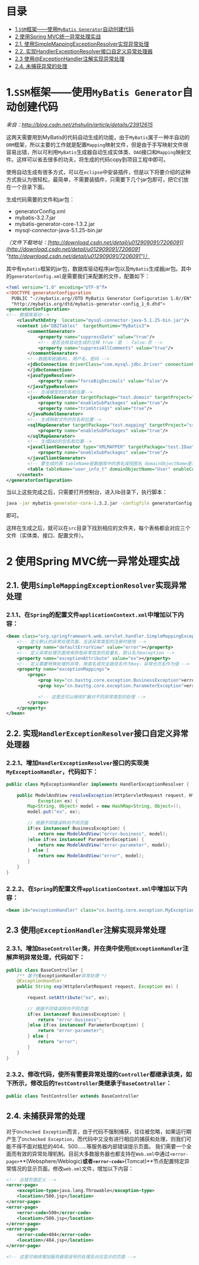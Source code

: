 # 目录
* <a href="#1">1.`SSM`框架——使用`MyBatis Generator`自动创建代码</a>
* <a href="#2">2 使用Spring MVC统一异常处理实战</a> 
* <a href="#2.1.">2.1. 使用SimpleMappingExceptionResolver实现异常处理</a>
* <a href="#2.2.">2.2. 实现HandlerExceptionResolver接口自定义异常处理器</a>
* <a href="#2.3.">2.3 使用@ExceptionHandler注解实现异常处理</a>
* <a href="#2.4.">2.4. 未捕获异常的处理</a>

# <a id="1">1.`SSM`框架——使用`MyBatis Generator`自动创建代码</a>

*来自：http://blog.csdn.net/zhshulin/article/details/23912615*

这两天需要用到MyBatis的代码自动生成的功能，由于`MyBatis`属于一种半自动的`ORM`框架，所以主要的工作就是配置`Mapping`映射文件，但是由于手写映射文件很容易出错，所以可利用`MyBatis`生成器自动生成实体类、`DAO`接口和`Mapping`映射文件。这样可以省去很多的功夫，将生成的代码copy到项目工程中即可。

使用自动生成有很多方式，可以在`eclipse`中安装插件，但是以下将要介绍的这种方式我认为很轻松，最简单，不需要装插件，只需要下几个jar包即可，把它们放在一个目录下面。
		   
生成代码需要的文件和jar包：
+ generatorConfig.xml
+ mybatis-3.2.7.jar
+ mybatis-generator-core-1.3.2.jar
+ mysql-connector-java-5.1.25-bin.jar

*（文件下载地址：[http://download.csdn.net/detail/u012909091/7206091](http://download.csdn.net/detail/u012909091/7206091 "http://download.csdn.net/detail/u012909091/7206091")）*

其中有`mybatis`框架的jar包，数据库驱动程序jar包以及`MyBatis`生成器jar包。其中的`generatorConfig.xml`是需要我们来配置的文件，配置如下：

```xml
<?xml version="1.0" encoding="UTF-8"?>    
<!DOCTYPE generatorConfiguration    
  PUBLIC "-//mybatis.org//DTD MyBatis Generator Configuration 1.0//EN"    
  "http://mybatis.org/dtd/mybatis-generator-config_1_0.dtd">    
<generatorConfiguration>    
<!-- 数据库驱动-->    
    <classPathEntry  location="mysql-connector-java-5.1.25-bin.jar"/>    
    <context id="DB2Tables"  targetRuntime="MyBatis3">    
        <commentGenerator>    
            <property name="suppressDate" value="true"/>    
            <!-- 是否去除自动生成的注释 true：是 ： false:否 -->    
            <property name="suppressAllComments" value="true"/>    
        </commentGenerator>    
        <!--数据库链接URL，用户名、密码 -->    
        <jdbcConnection driverClass="com.mysql.jdbc.Driver" connectionURL="jdbc:mysql://125.221.1.1/db_124" userId="dem" password="dem">    
        </jdbcConnection>    
        <javaTypeResolver>    
            <property name="forceBigDecimals" value="false"/>    
        </javaTypeResolver>    
        <!-- 生成模型的包名和位置-->    
        <javaModelGenerator targetPackage="test.domain" targetProject="src">    
            <property name="enableSubPackages" value="true"/>    
            <property name="trimStrings" value="true"/>    
        </javaModelGenerator>    
        <!-- 生成映射文件的包名和位置-->    
        <sqlMapGenerator targetPackage="test.mapping" targetProject="src">    
            <property name="enableSubPackages" value="true"/>    
        </sqlMapGenerator>    
        <!-- 生成DAO的包名和位置-->    
        <javaClientGenerator type="XMLMAPPER" targetPackage="test.IDao" targetProject="src">    
            <property name="enableSubPackages" value="true"/>    
        </javaClientGenerator>    
        <!-- 要生成的表 tableName是数据库中的表名或视图名 domainObjectName是实体类名-->    
        <table tableName="user_info_t" domainObjectName="User" enableCountByExample="false" enableUpdateByExample="false" enableDeleteByExample="false" enableSelectByExample="false" selectByExampleQueryId="false"></table>  
    </context>    
</generatorConfiguration>    
```

当以上这些完成之后，只需要打开控制台，进入lib目录下，执行脚本：

```cmd
java -jar mybatis-generator-core-1.3.2.jar -configfile generatorConfig.xml -overwrite
```
 即可。

这样在生成之后，就可以在`src`目录下找到相应的文件夹，每个表格都会对应三个文件（实体类、接口、配置文件）。

# <a id="2"> 2 使用Spring MVC统一异常处理实战</a>
## <a id="2.1.">2.1. 使用`SimpleMappingExceptionResolver`实现异常处理</a> 
### 2.1.1、在`Spring`的配置文件`applicationContext.xml`中增加以下内容： 
```Xml
<bean class="org.springframework.web.servlet.handler.SimpleMappingExceptionResolver">  
    <!-- 定义默认的异常处理页面，当该异常类型的注册时使用 -->  
    <property name="defaultErrorView" value="error"></property>  
    <!-- 定义异常处理页面用来获取异常信息的变量名，默认名为exception -->  
    <property name="exceptionAttribute" value="ex"></property>  
    <!-- 定义需要特殊处理的异常，用类名或完全路径名作为key，异常也页名作为值 -->  
    <property name="exceptionMappings">  
        <props>  
            <prop key="cn.basttg.core.exception.BusinessException">error-business</prop>  
            <prop key="cn.basttg.core.exception.ParameterException">error-parameter</prop>  
  
            <!-- 这里还可以继续扩展对不同异常类型的处理 -->  
        </props>  
    </property>  
</bean>  
```

## <a id="2.2.">2.2. 实现`HandlerExceptionResolver`接口自定义异常处理器</a> 
### 2.2.1、增加`HandlerExceptionResolver`接口的实现类`MyExceptionHandler`，代码如下： 
```Java
public class MyExceptionHandler implements HandlerExceptionResolver {  
  
    public ModelAndView resolveException(HttpServletRequest request, HttpServletResponse response, Object handler,  
            Exception ex) {  
        Map<String, Object> model = new HashMap<String, Object>();  
        model.put("ex", ex);  
          
        // 根据不同错误转向不同页面  
        if(ex instanceof BusinessException) {  
            return new ModelAndView("error-business", model);  
        }else if(ex instanceof ParameterException) {  
            return new ModelAndView("error-parameter", model);  
        } else {  
            return new ModelAndView("error", model);  
        }  
    }  
}  
```

### 2.2.2、在`Spring`的配置文件`applicationContext.xml`中增加以下内容： 
```Xml
<bean id="exceptionHandler" class="cn.basttg.core.exception.MyExceptionHandler"/>  
```

## <a id="2.3.">2.3 使用`@ExceptionHandler`注解实现异常处理</a>
### 2.3.1、增加`BaseController`类，并在类中使用`@ExceptionHandler`注解声明异常处理，代码如下： 
```Java
public class BaseController {  
    /** 基于@ExceptionHandler异常处理 */  
    @ExceptionHandler  
    public String exp(HttpServletRequest request, Exception ex) {  
          
        request.setAttribute("ex", ex);  
          
        // 根据不同错误转向不同页面  
        if(ex instanceof BusinessException) {  
            return "error-business";  
        }else if(ex instanceof ParameterException) {  
            return "error-parameter";  
        } else {  
            return "error";  
        }  
    }  
}
```

### 2.3.2、修改代码，使所有需要异常处理的`Controller`都继承该类，如下所示，修改后的`TestController`类继承于`BaseController`： 
```Java
public class TestController extends BaseController  
```

## <a id="2.4.">2.4. 未捕获异常的处理</a> 
对于`Unchecked Exception`而言，由于代码不强制捕获，往往被忽略，如果运行期产生了`Unchecked Exception`，而代码中又没有进行相应的捕获和处理，则我们可能不得不面对尴尬的404、500……等服务器内部错误提示页面。 
我们需要一个全面而有效的异常处理机制。目前大多数服务器也都支持在`Web.xml`中通过`<error-page>`**(Websphere/Weblogic)**或者`<error-code>`**(Tomcat)**节点配置特定异常情况的显示页面。修改`web.xml`文件，增加以下内容： 
```Xml
<!-- 出错页面定义 -->  
<error-page>  
    <exception-type>java.lang.Throwable</exception-type>  
    <location>/500.jsp</location>  
</error-page>  
<error-page>  
    <error-code>500</error-code>  
    <location>/500.jsp</location>  
</error-page>  
<error-page>  
    <error-code>404</error-code>  
    <location>/404.jsp</location>  
</error-page>  
  
<!-- 这里可继续增加服务器错误号的处理及对应显示的页面 -->  
```
